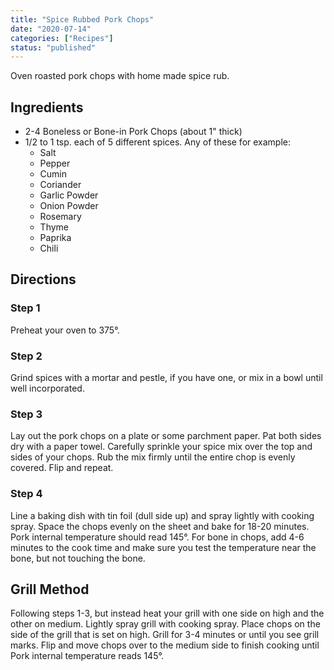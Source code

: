 ```yaml
---
title: "Spice Rubbed Pork Chops"
date: "2020-07-14"
categories: ["Recipes"]
status: "published"
---
```


Oven roasted pork chops with home made spice rub.
<!-- excerpt end -->

## Ingredients
* 2-4 Boneless or Bone-in Pork Chops (about 1" thick)
* 1/2 to 1 tsp. each of 5 different spices. Any of these for example:
  * Salt
  * Pepper
  * Cumin
  * Coriander
  * Garlic Powder
  * Onion Powder
  * Rosemary
  * Thyme  
  * Paprika
  * Chili

## Directions

### Step 1
Preheat your oven to 375°.

### Step 2
Grind spices with a mortar and pestle, if you have one, or mix in a bowl until well incorporated.

### Step 3
Lay out the pork chops on a plate or some parchment paper.  Pat both sides dry with a paper towel.  Carefully sprinkle your spice mix over the top and sides of your chops.  Rub the mix firmly until the entire chop is evenly covered.  Flip and repeat.

### Step 4 
Line a baking dish with tin foil (dull side up) and spray lightly with cooking spray.  Space the chops evenly on the sheet and bake for 18-20 minutes.  Pork internal temperature should read 145°.  For bone in chops, add 4-6 minutes to the cook time and make sure you test the temperature near the bone, but not touching the bone.

## Grill Method
Following steps 1-3, but instead heat your grill with one side on high and the other on medium.  Lightly spray grill with cooking spray.  Place chops on the side of the grill that is set on high.  Grill for 3-4 minutes or until you see grill marks.  Flip and move chops over to the medium side to finish cooking until Pork internal temperature reads 145°.



